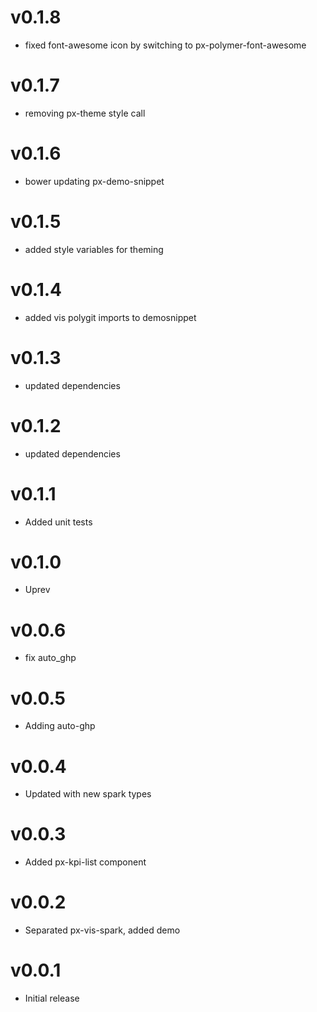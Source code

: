 v0.1.8
==================
* fixed font-awesome icon by switching to px-polymer-font-awesome

v0.1.7
==================
* removing px-theme style call

v0.1.6
==================
* bower updating px-demo-snippet

v0.1.5
==================
* added style variables for theming

v0.1.4
==================
* added vis polygit imports to demosnippet

v0.1.3
==================
* updated dependencies

v0.1.2
==================
* updated dependencies

v0.1.1
==================
* Added unit tests

v0.1.0
==================
* Uprev

v0.0.6
==================
* fix auto_ghp

v0.0.5
==================
* Adding auto-ghp

v0.0.4
==================
* Updated with new spark types

v0.0.3
==================
* Added px-kpi-list component

v0.0.2
==================
* Separated px-vis-spark, added demo

v0.0.1
==================
* Initial release
